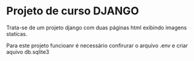 # Projeto de curso DJANGO
Trata-se de um projeto django com duas páginas html exibindo imagens staticas.

Para este projeto funcioanr é necessário confirurar o arquivo .env e criar aquivo db.sqlite3